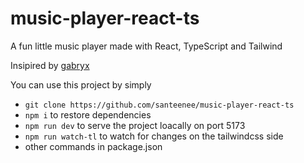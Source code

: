 # music-player-react-ts

A fun little music player made with React, TypeScript and Tailwind

Insipired by [gabryx](https://GitHub.com/therealgabryx)

You can use this project by simply 
- `git clone https://github.com/santeenee/music-player-react-ts`
- `npm i` to restore dependencies
- `npm run dev` to serve the project loacally on port 5173
- `npm run watch-tl` to watch for changes on the tailwindcss side
- other commands in package.json
